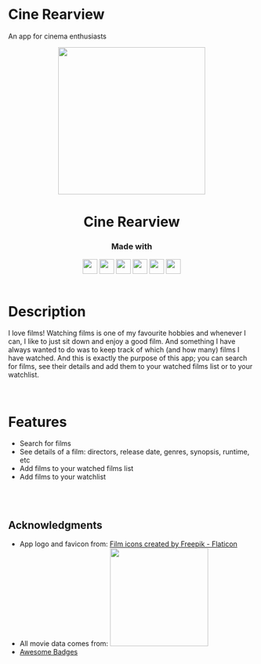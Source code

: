 # Cine Rearview
An app for cinema enthusiasts
<p align="center">
  <img  src="https://cdn-icons-png.flaticon.com/512/745/745752.png" height="300px">
</p>
<h1 align="center">
  Cine Rearview
</h1>
<div align="center">

  <h3>Made with</h3>

  <img src="https://img.shields.io/badge/JavaScript-F7DF1E?style=for-the-badge&logo=JavaScript&logoColor=white" height="30px"/>
  <img src="https://img.shields.io/badge/React-20232A?style=for-the-badge&logo=react&logoColor=61DAFB" height="30px"/>
  <img src="https://img.shields.io/badge/Vite-B73BFE?style=for-the-badge&logo=vite&logoColor=FFD62E" height="30px"/>
  <img src="https://img.shields.io/badge/styled--components-DB7093?style=for-the-badge&logo=styled-components&logoColor=white" height="30px"/>
  <img src="https://img.shields.io/badge/Vercel-000000?style=for-the-badge&logo=vercel&logoColor=white" height="30px"/>
  <img src="http://ForTheBadge.com/images/badges/built-with-love.svg" height="30px"/>
  
  <!-- Badges source: https://dev.to/envoy_/150-badges-for-github-pnk -->
</div>
<br />

# Description
I love films! Watching films is one of my favourite hobbies and whenever I can, I like to just sit down and enjoy a good film.
And something I have always wanted to do was to keep track of which (and how many) films I have watched. And this is exactly the purpose of this app; you can search for films, see their details and add them to your watched films list or to your watchlist.

<br />

# Features

- Search for films
- See details of a film: directors, release date, genres, synopsis, runtime, etc
- Add films to your watched films list
- Add films to your watchlist

<br />
<br />

## Acknowledgments
- App logo and favicon from: <a href="https://www.flaticon.com/free-icons/film" title="film icons">Film icons created by Freepik - Flaticon</a>
- All movie data comes from: <a href="https://developers.themoviedb.org/"><img src="https://www.themoviedb.org/assets/2/v4/logos/v2/blue_long_2-9665a76b1ae401a510ec1e0ca40ddcb3b0cfe45f1d51b77a308fea0845885648.svg" width="200px"/></a>
- [Awesome Badges](https://github.com/Envoy-VC/awesome-badges)
